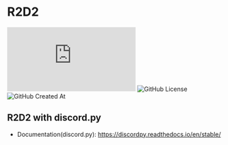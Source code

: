 # R2D2

![PyPI - Python Version](https://img.shields.io/pypi/pyversions/discord.py)
![GitHub License](https://img.shields.io/github/license/luismede/rd2d)
![GitHub Created At](https://img.shields.io/github/created-at/luismede/r2d2-bot)

## R2D2 with discord.py
- Documentation(discord.py): https://discordpy.readthedocs.io/en/stable/